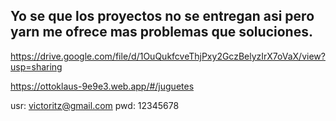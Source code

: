 ## Yo se que los proyectos no se entregan asi pero yarn me ofrece mas problemas que soluciones.

https://drive.google.com/file/d/1OuQukfcveThjPxy2GczBelyzIrX7oVaX/view?usp=sharing

https://ottoklaus-9e9e3.web.app/#/juguetes

usr: victoritz@gmail.com
pwd: 12345678